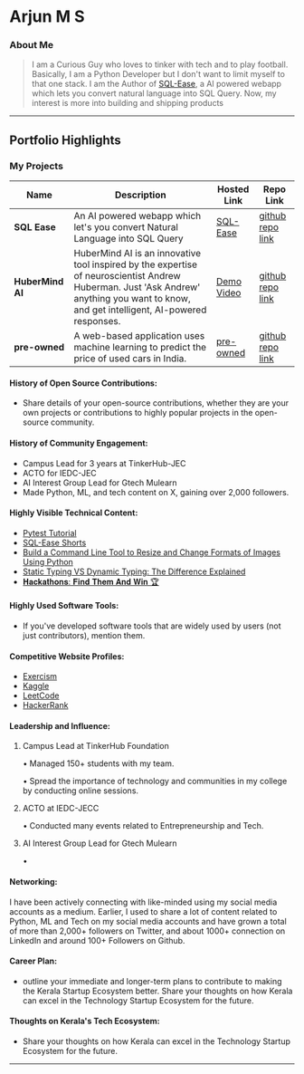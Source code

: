# Arjun M S 

### About Me

>  I am a Curious Guy who loves to tinker with tech and to play football. Basically, I am a Python Developer but I don't want to limit myself to that one stack. I am the Author of [SQL-Ease](https://sqlease.buildnship.in), a AI powered webapp which lets you convert natural language into SQL Query.
Now, my interest is more into building and shipping products
---

## Portfolio Highlights


### My Projects

| Name                | Description                                                               | Hosted Link                              | Repo Link                                                      |
|---------------------|---------------------------------------------------------------------------|------------------------------------------|----------------------------------------------------------------|
| **SQL Ease**        | An AI powered webapp which let's you convert Natural Language into SQL Query                                                 |  [SQL-Ease](https://sqlease.buildnship.in) |[github repo link](https://github.com/gtech-mulearn/LAUNCHPAD](https://github.com/arjun-ms/SQL-Ease))   |
| **HuberMind AI**        | HuberMind AI is an innovative tool inspired by the expertise of neuroscientist Andrew Huberman. Just 'Ask Andrew' anything you want to know, and get intelligent, AI-powered responses.    | [Demo Video](https://youtu.be/BILcnys0luY)     | [github repo link](https://github.com/arjun-ms/HuberMind-AI/blob/main/README.md) |
| **pre-owned**       | A web-based application uses machine learning to predict the price of used cars in India.  | [pre-owned](carpricepredict0r.herokuapp.com/)     | [github repo link](https://github.com/arjun-ms/pre-owned) |


#### History of Open Source Contributions:

- Share details of your open-source contributions, whether they are your own projects or contributions to highly popular projects in the open-source community.

#### History of Community Engagement:

- Campus Lead for 3 years at TinkerHub-JEC
- ACTO for IEDC-JEC
- AI Interest Group Lead for Gtech Mulearn
- Made Python, ML, and tech content on X, gaining over 2,000 followers.

#### Highly Visible Technical Content:

- [Pytest Tutorial](https://www.lambdatest.com/learning-hub/pytest-tutorial)
- [SQL-Ease Shorts](https://youtube.com/shorts/S_bu1qPaz_w)
- [Build a Command Line Tool to Resize and Change Formats of Images Using Python](https://betterprogramming.pub/build-a-command-line-tool-to-resize-and-change-formats-of-images-using-python-40c1149ea80e)
- [Static Typing VS Dynamic Typing: The Difference Explained](https://medium.com/@arjun-ms/static-typing-vs-dynamic-typing-the-difference-explained-9b6c847ac1ee)
- [𝐇𝐚𝐜𝐤𝐚𝐭𝐡𝐨𝐧𝐬: 𝐅𝐢𝐧𝐝 𝐓𝐡𝐞𝐦 𝐀𝐧𝐝 𝐖𝐢𝐧 🏆](https://medium.com/@arjun-ms/-fb09722e21d6)

#### Highly Used Software Tools:

- If you've developed software tools that are widely used by users (not just contributors), mention them.

#### Competitive Website Profiles:

- [Exercism](https://exercism.org/profiles/arjun-ms)
- [Kaggle](https://www.kaggle.com/arjunachu)
- [LeetCode](https://leetcode.com/arjun-ms/)
- [HackerRank](https://www.hackerrank.com/profile/arjun_ms)

#### Leadership and Influence:

1. Campus Lead at TinkerHub Foundation

    • Managed 150+ students with my team.

    • Spread the importance of technology and communities in my college by conducting online sessions.

2. ACTO at IEDC-JECC

    • Conducted many events related to Entrepreneurship and Tech.

3. AI Interest Group Lead for Gtech Mulearn

    • 

#### Networking:

I have been actively connecting with like-minded using my social media accounts as a medium. Earlier, I used to share a lot of content related to Python, ML and Tech on my social media accounts and have grown a total of more than 2,000+ followers on Twitter, and about 1000+ connection on LinkedIn and around 100+ Followers on Github.

#### Career Plan:

- outline your immediate and longer-term plans to contribute to making the Kerala Startup Ecosystem better. Share your thoughts on how Kerala can excel in the Technology Startup Ecosystem for the future.

#### Thoughts on Kerala's Tech Ecosystem:

- Share your thoughts on how Kerala can excel in the Technology Startup Ecosystem for the future.

---
